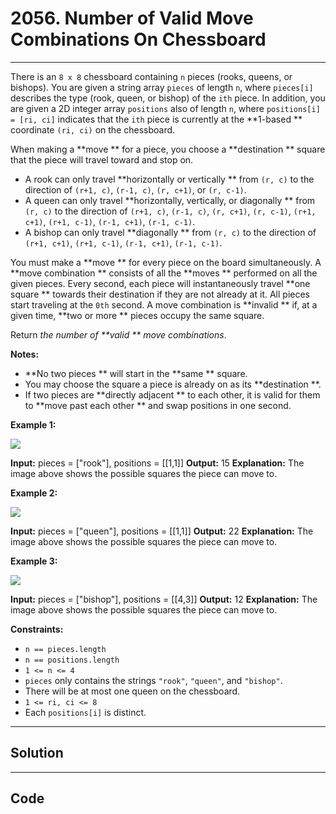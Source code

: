 # 2056. Number of Valid Move Combinations On Chessboard

---

There is an `8 x 8` chessboard containing `n` pieces (rooks, queens, or bishops). You are given a string array `pieces` of length `n`, where `pieces[i]` describes the type (rook, queen, or bishop) of the `ith` piece. In addition, you are given a 2D integer array `positions` also of length `n`, where `positions[i] = [ri, ci]` indicates that the `ith` piece is currently at the **1-based ** coordinate `(ri, ci)` on the chessboard.

When making a **move ** for a piece, you choose a **destination ** square that the piece will travel toward and stop on.

  * A rook can only travel **horizontally or vertically ** from `(r, c)` to the direction of `(r+1, c)`, `(r-1, c)`, `(r, c+1)`, or `(r, c-1)`.
  * A queen can only travel **horizontally, vertically, or diagonally ** from `(r, c)` to the direction of `(r+1, c)`, `(r-1, c)`, `(r, c+1)`, `(r, c-1)`, `(r+1, c+1)`, `(r+1, c-1)`, `(r-1, c+1)`, `(r-1, c-1)`.
  * A bishop can only travel **diagonally ** from `(r, c)` to the direction of `(r+1, c+1)`, `(r+1, c-1)`, `(r-1, c+1)`, `(r-1, c-1)`.



You must make a **move ** for every piece on the board simultaneously. A **move combination ** consists of all the **moves ** performed on all the given pieces. Every second, each piece will instantaneously travel **one square ** towards their destination if they are not already at it. All pieces start traveling at the `0th` second. A move combination is **invalid ** if, at a given time, **two or more ** pieces occupy the same square.

Return _the number of **valid ** move combinations_​​​​​.

**Notes:**

  * **No two pieces ** will start in the **same ** square.
  * You may choose the square a piece is already on as its **destination **.
  * If two pieces are **directly adjacent ** to each other, it is valid for them to **move past each other ** and swap positions in one second.



 

**Example 1:**

![](https://assets.leetcode.com/uploads/2021/09/23/a1.png)


**Input:** pieces = ["rook"], positions = [[1,1]]
**Output:** 15
**Explanation:** The image above shows the possible squares the piece can move to.


**Example 2:**

![](https://assets.leetcode.com/uploads/2021/09/23/a2.png)


**Input:** pieces = ["queen"], positions = [[1,1]]
**Output:** 22
**Explanation:** The image above shows the possible squares the piece can move to.


**Example 3:**

![](https://assets.leetcode.com/uploads/2021/09/23/a3.png)


**Input:** pieces = ["bishop"], positions = [[4,3]]
**Output:** 12
**Explanation:** The image above shows the possible squares the piece can move to.


 

**Constraints:**

  * `n == pieces.length `
  * `n == positions.length`
  * `1 <= n <= 4`
  * `pieces` only contains the strings `"rook"`, `"queen"`, and `"bishop"`.
  * There will be at most one queen on the chessboard.
  * `1 <= ri, ci <= 8`
  * Each `positions[i]` is distinct.

---

## Solution



---

## Code
```python


```